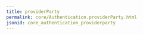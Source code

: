 ```yaml
---
title: providerParty
permalink: core/Authentication.providerParty.html
jsonid: core_authentication_providerparty
---
```

